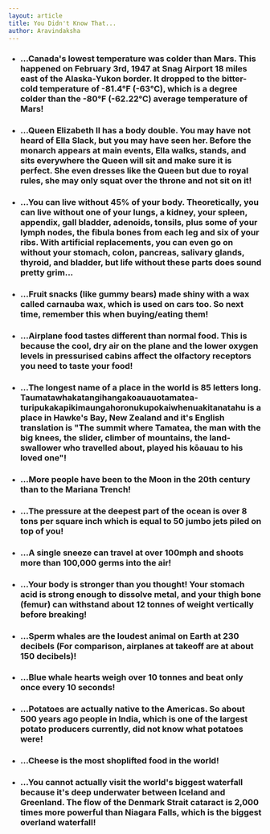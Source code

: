 ```yaml
---
layout: article
title: You Didn't Know That...
author: Aravindaksha
---
```


*   ### ...Canada's lowest temperature was colder than Mars. This happened on February 3rd, 1947 at Snag Airport 18 miles east of the Alaska-Yukon border. It dropped to the bitter-cold temperature of -81.4°F (-63°C), which is a degree colder than the -80°F (-62.22°C) average temperature of Mars!
*   ### ...Queen Elizabeth II has a body double. You may have not heard of Ella Slack, but you may have seen her. Before the monarch appears at main events, Ella walks, stands, and sits everywhere the Queen will sit and make sure it is perfect. She even dresses like the Queen but due to royal rules, she may only squat over the throne and not sit on it!
*   ### ...You can live without 45% of your body. Theoretically, you can live without one of your lungs, a kidney, your spleen, appendix, gall bladder, adenoids, tonsils, plus some of your lymph nodes, the fibula bones from each leg and six of your ribs. With artificial replacements, you can even go on without your stomach, colon, pancreas, salivary glands, thyroid, and bladder, but life without these parts does sound pretty grim...
*   ### ...Fruit snacks (like gummy bears) made shiny with a wax called carnauba wax, which is used on cars too. So next time, remember this when buying/eating them!
*   ### ...Airplane food tastes different than normal food. This is because the cool, dry air on the plane and the lower oxygen levels in pressurised cabins affect the olfactory receptors you need to taste your food!
*   ### ...The longest name of a place in the world is 85 letters long. Taumatawhakatangi­hangakoauauotamatea­turipukakapikimaunga­horonukupokaiwhen­uakitanatahu is a place in Hawke's Bay, New Zealand and it's English translation is "The summit where Tamatea, the man with the big knees, the slider, climber of mountains, the land-swallower who travelled about, played his kōauau to his loved one"!
*   ### ...More people have been to the Moon in the 20th century than to the Mariana Trench!
*   ### ...The pressure at the deepest part of the ocean is over 8 tons per square inch which is equal to 50 jumbo jets piled on top of you!
*   ### ...A single sneeze can travel at over 100mph and shoots more than 100,000 germs into the air!
*   ### ...Your body is stronger than you thought! Your stomach acid is strong enough to dissolve metal, and your thigh bone (femur) can withstand about 12 tonnes of weight vertically before breaking!
*   ### ...Sperm whales are the loudest animal on Earth at 230 decibels (For comparison, airplanes at takeoff are at about 150 decibels)!
*   ### ...Blue whale hearts weigh over 10 tonnes and beat only once every 10 seconds!
*   ### ...Potatoes are actually native to the Americas. So about 500 years ago people in India, which is one of the largest potato producers currently, did not know what potatoes were!
*   ### ...Cheese is the most shoplifted food in the world!
*   ### ...You cannot actually visit the world's biggest waterfall because it's deep underwater between Iceland and Greenland. The flow of the Denmark Strait cataract is 2,000 times more powerful than Niagara Falls, which is the biggest overland waterfall!